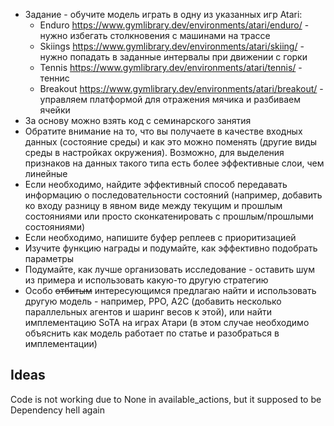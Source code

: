 * Задание - обучите модель играть в одну из указанных игр Atari:
    * Enduro https://www.gymlibrary.dev/environments/atari/enduro/ - нужно избегать столкновения с машинами на трассе
    * Skiings https://www.gymlibrary.dev/environments/atari/skiing/ - нужно попадать в заданные интервалы при движении с горки
    * Tennis https://www.gymlibrary.dev/environments/atari/tennis/ - теннис
    * Breakout https://www.gymlibrary.dev/environments/atari/breakout/ - управляем платформой для отражения мячика и разбиваем ячейки
* За основу можно взять код с семинарского занятия
* Обратите внимание на то, что вы получаете в качестве входных данных (состояние среды) и как это можно поменять (другие виды среды в настройках окружения). Возможно, для выделения признаков на данных такого типа есть более эффективные слои, чем линейные
* Если необходимо, найдите эффективный способ передавать информацию о последовательности состояний (например, добавить ко входу разницу в явном виде между текущим и прошлым состояниями или просто сконкатенировать с прошлым/прошлыми состояниями)
* Если необходимо, напишите буфер реплеев с приоритизацией
* Изучите функцию награды и подумайте, как эффективно подобрать параметры
* Подумайте, как лучше организовать исследование - оставить шум из примера и использовать какую-то другую стратегию
* Особо ~~отбитым~~ интересующимся предлагаю найти и использовать другую модель - например, PPO, A2C (добавить несколько параллельных агентов и шаринг весов к этой), или найти имплементацию SoTA на играх Атари (в этом случае необходимо объяснить как модель работает по статье и разобраться в имплементации) 



## Ideas
 Code is not working due to None in available_actions, but it supposed to be
 Dependency hell again